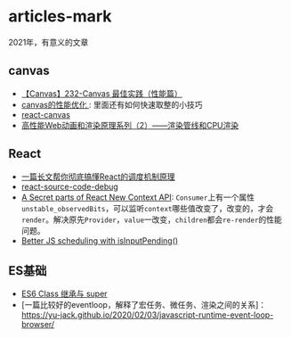 # articles-mark
2021年，有意义的文章


## canvas
- [【Canvas】232-Canvas 最佳实践（性能篇）](https://cloud.tencent.com/developer/article/1471956)
- [ canvas的性能优化 ](https://www.cnblogs.com/rubylouvre/p/3570636.html): 里面还有如何快速取整的小技巧
- [ react-canvas ](https://github.com/flipboard/react-canvas)
- [高性能Web动画和渲染原理系列（2）——渲染管线和CPU渲染](https://www.cnblogs.com/dashnowords/p/11706774.html)


## React
- [一篇长文帮你彻底搞懂React的调度机制原理](https://zhuanlan.zhihu.com/p/347522106)
- [react-source-code-debug](https://github.com/neroneroffy/react-source-code-debug)
- [A Secret parts of React New Context API](https://koba04.medium.com/a-secret-parts-of-react-new-context-api-e9506a4578aa): `Consumer`上有一个属性`unstable_observedBits`，可以监听`context`哪些值改变了，改变的，才会`render`。解决原先`Provider`，`value`一改变，`children`都会`re-render`的性能问题。
- [Better JS scheduling with isInputPending()](https://web.dev/isinputpending/)

## ES基础
- [ES6 Class 继承与 super](https://segmentfault.com/a/1190000015565616)
- [一篇比较好的eventloop，解释了宏任务、微任务、渲染之间的关系]：https://yu-jack.github.io/2020/02/03/javascript-runtime-event-loop-browser/
